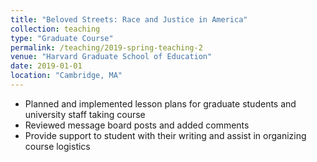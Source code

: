 ```yaml
---
title: "Beloved Streets: Race and Justice in America"
collection: teaching
type: "Graduate Course"
permalink: /teaching/2019-spring-teaching-2
venue: "Harvard Graduate School of Education"
date: 2019-01-01
location: "Cambridge, MA"
---
```


* Planned and implemented lesson plans for graduate students and university staff taking course
* Reviewed message board posts and added comments
* Provide support to student with their writing and assist in organizing course logistics 